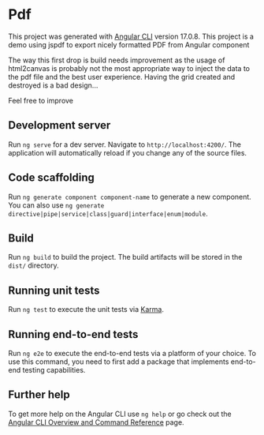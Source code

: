 # Pdf

This project was generated with [Angular CLI](https://github.com/angular/angular-cli) version 17.0.8.
This project is a demo using jspdf to export nicely formatted PDF from Angular component

The way this first drop is build needs improvement as the usage of html2canvas is probably not the most appropriate way to inject the data to the pdf file and the best user experience.
Having the grid created and destroyed is a bad design...

Feel free to improve

## Development server

Run `ng serve` for a dev server. Navigate to `http://localhost:4200/`. The application will automatically reload if you change any of the source files.

## Code scaffolding

Run `ng generate component component-name` to generate a new component. You can also use `ng generate directive|pipe|service|class|guard|interface|enum|module`.

## Build

Run `ng build` to build the project. The build artifacts will be stored in the `dist/` directory.

## Running unit tests

Run `ng test` to execute the unit tests via [Karma](https://karma-runner.github.io).

## Running end-to-end tests

Run `ng e2e` to execute the end-to-end tests via a platform of your choice. To use this command, you need to first add a package that implements end-to-end testing capabilities.

## Further help

To get more help on the Angular CLI use `ng help` or go check out the [Angular CLI Overview and Command Reference](https://angular.io/cli) page.

